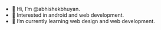 - 👋 Hi, I’m @abhishekbhuyan.
- 👀 Interested in android and web development.
- 🌱 I’m currently learning web design and web development.


<!---
abhishekbhuyan/abhishekbhuyan is a ✨ special ✨ repository because its `README.md` (this file) appears on your GitHub profile.
You can click the Preview link to take a look at your changes.
--->
